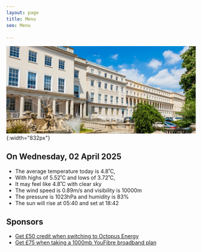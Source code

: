 ```yaml
---
layout: page
title: Menu
seo: Menu

---
```


![Logo](/images/logo.jpg){:width="832px"}

<!-- weather_marker starts -->
## On Wednesday, 02 April 2025

- The average temperature today is 4.8˚C,
- With highs of 5.52˚C and lows of 3.72˚C,
- It may feel like 4.8˚C with clear sky
- The wind speed is 0.89m/s and visibility is 10000m
- The pressure is 1023hPa and humidity is 83%
- The sun will rise at 05:40 and set at 18:42

<!-- weather_marker ends -->

## Sponsors

- [Get £50 credit when switching to Octopus Energy](https://bit.ly/3oD1nnS)
- [Get £75 when taking a 1000mb YouFibre broadband plan](https://aklam.io/91zWhU?)



